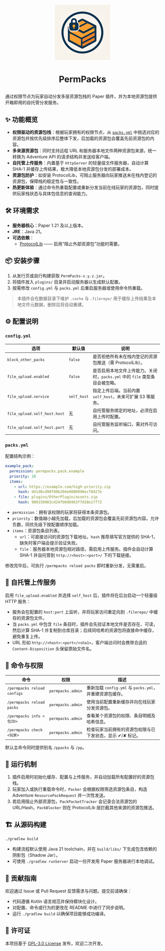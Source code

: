 # <p align="center"><img src="assets/logo.png" width="180"></p>
# <p align="center"><b>PermPacks</b></p>

通过权限节点为玩家自动分发多层资源包栈的 Paper 插件，并为本地资源包提供开箱即用的自托管分发服务。

## ✨ 功能概览

- **权限驱动的资源包栈**：根据玩家拥有的权限节点，从 [`packs.yml`](src/main/resources/packs.yml) 中挑选对应的资源包并按优先级排序后整体下发，后加载的资源包会覆盖先前资源包的内容。
- **多来源资源包**：同时支持远程 URL 和服务器本地文件两种资源包来源，统一转换为 Adventure API 的请求结构并发送给客户端。
- **自托管上传服务**：内置基于 `HttpServer` 的轻量级文件服务器，自动计算 SHA-1 并缓存上传结果，极大降低本地资源包分发的部署成本。
- **资源包防护**：如安装 ProtocolLib，可阻止服务器向玩家推送未在栈内登记的资源包，保障栈的稳定性与一致性。
- **热更新体验**：通过命令热重载配置或重新分发当前在线玩家的资源包，同时提供玩家栈状态与具体包信息的查询能力。

## 🛠️ 环境需求

- **服务器核心**：Paper 1.21 及以上版本。
- **JRE**：Java 21。
- **可选依赖**：
  - [ProtocolLib](https://www.spigotmc.org/resources/protocollib.1997/) —— 启用“阻止外部资源包”功能时需要。

## 📦 安装步骤

1. 从发行页或自行构建获取 `PermPacks-x.y.z.jar`。
2. 将插件放入 `plugins/` 目录并启动服务器以生成默认配置。
3. 按需修改 `config.yml` 与 `packs.yml` 后重启服务器或使用命令热重载。

> 本插件会在数据目录下维护 `.cache` 与 `.filerepo/` 用于缓存上传结果及本地文件元数据，删除后将自动重建。

## ⚙️ 配置说明

### `config.yml`

| 选项 | 默认值 | 说明 |
| ---- | ------ | ---- |
| `block_other_packs` | `false` | 是否拒绝所有未在栈内登记的资源包推送（需 ProtocolLib）。 |
| `file_upload.enabled` | `false` | 是否启用本地文件上传能力。关闭时，`packs.yml` 中的 `file` 类型条目会被忽略。 |
| `file_upload.service` | `self_host` | 指定上传后端。当前内置 `self_host`，未来可扩展 S3 等服务。 |
| `file_upload.self_host.host` | 无 | 自托管服务绑定的地址，必须在启用上传时配置。 |
| `file_upload.self_host.port` | 无 | 自托管服务监听端口，需对外可访问。 |

### `packs.yml`

配置结构示例：

```yaml
example_pack:
  permission: permpacks.pack.example
  priority: 10
  items:
    - url: https://example.com/high-priority.zip
      hash: d41d8cd98f00b204e9800998ecf8427e
    - file: plugins/OtherPlugin/assets.zip
      hash: 900150983cd24fb0d6963f7d28e17f72
```

- `permission`：拥有该权限的玩家将获得本条资源包。
- `priority`：数值越小越先加载，后加载的资源包会覆盖先前资源包内容。允许负数，同优先级下按配置顺序加载。
- `items`：资源包条目列表。
  - `url`：可直接访问的资源包下载地址。`hash` 推荐填写官方提供的 SHA-1，缺失时客户端会提示验证失败。
  - `file`：服务器本地资源包相对路径，需启用上传服务。插件会自动计算 SHA-1 并自托管到 `http://<host>:<port>/` 下的下载链接。

修改完毕后，可执行 `/permpacks reload packs` 即时重新分发，无需重启。

## 🔧 自托管上传服务

启用 `file_upload.enabled` 并选择 `self_host` 后，插件将在后台启动一个轻量级 HTTP 服务：

- 服务会在配置的 `host:port` 上监听，并将玩家访问重定向到 `.filerepo/` 中缓存的资源包文件。
- 当 `packs.yml` 中包含 `file` 条目时，插件会先验证本地文件是否存在、可读，然后计算 SHA-1 并复制到仓库目录；后续同哈希的资源包将直接命中缓存，避免重复上传。
- URL 形如 `http://<host>:<port>/<sha1>`，客户端访问时会携带合适的 `Content-Disposition` 头保留原始文件名。

## 🧭 命令与权限

| 命令 | 权限 | 描述 |
| ---- | ---- | ---- |
| `/permpacks reload configs` | `permpacks.admin` | 重新加载 `config.yml` 与 `packs.yml`，并重建资源包缓存。 |
| `/permpacks reload packs` | `permpacks.admin` | 使用当前配置重新缓存并向在线玩家分发资源包。 |
| `/permpacks info <包ID>` | `permpacks.admin` | 查看某个资源包的权限、条目明细及哈希信息。 |
| `/permpacks check <玩家>` | `permpacks.admin` | 检查玩家当前拥有的资源包权限与已下发状态，显示 ✔/✘ 标记。 |

默认主命令同时提供别名 `/ppacks` 与 `/pp`。

## 🧱 运行机制

1. 插件启用时初始化缓存、配置与上传服务，并自动加载所有配置好的资源包栈。
2. 玩家加入或执行重载命令时，`Packer` 会根据权限筛选资源包条目，构造 Adventure `ResourcePackRequest` 并一次性发送。
3. 若启用阻止外部资源包，`PackPacketTracker` 会记录合法资源包的 URL/Hash，`PackBlocker` 则在 ProtocolLib 层拦截其他来源的资源包推送。

## 🏗️ 从源码构建

```bash
./gradlew build
```

- 构建流程默认使用 Java 21 toolchain，并在 `build/libs/` 下生成包含依赖的阴影包（Shadow Jar）。
- 可使用 `./gradlew runServer` 启动一份开发用 Paper 服务器进行本地调试。

## 🤝 贡献指南

欢迎通过 Issue 或 Pull Request 反馈需求与问题。提交前请确保：

- 代码遵循 Kotlin 语言规范并保持模块化设计。
- 对配置、命令或行为的更改在 README 中进行了同步说明。
- 运行 `./gradlew build` 以确保项目能够成功编译。

## 📄 许可证

本项目基于 [GPL-3.0 License](LICENSE) 发布，欢迎二次开发。
